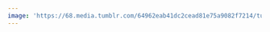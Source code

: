 ```yaml
---
image: 'https://68.media.tumblr.com/64962eab41dc2cead81e75a9082f7214/tumblr_nayjm6cKdv1tbdx3so1_1280.jpg'
---
```

